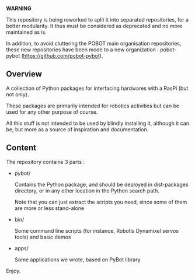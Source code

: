 **WARNING**

This repository is being reworked to split it into separated repositories, for a better modularity. 
It thus must be considered as deprecated and no more maintained as is.

In addition, to avoid cluttering the POBOT main organisation repositories, these new repositories have been mode to a new organization : pobot-pybot (https://github.com/pobot-pybot).

Overview
--------

A collection of Python packages for interfacing hardwares with a RasPi (but not
only).

These packages are primarily intended for robotics activities but can be used
for any other purpose of course. 

All this stuff is not intended to be used by blindly installing it, although
it can be, but more as a source of inspiration and documentation.

Content
-------

The repository contains 3 parts :
- pybot/ 

    Contains the Python package, and should be deployed in dist-packages
    directory, or in any other location in the Python search path. 

    Note that you can just extract the scripts you need, since some of them
    are more or less stand-alone

- bin/
    
    Some command line scripts (for instance, Robotis Dynamixel servos tools) 
    and basic demos

- apps/
    
    Some applications we wrote, based on PyBot library


Enjoy.
